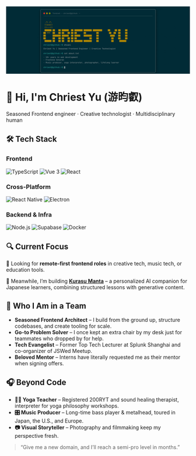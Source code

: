 ![Header](https://github.com/jcppman/jcppman/raw/master/assets/header.gif)
# 👋 Hi, I'm Chriest Yu (游昀叡)

Seasoned Frontend engineer · Creative technologist · Multidisciplinary human

## 🛠 Tech Stack

### Frontend
![TypeScript](https://img.shields.io/badge/-TypeScript-3178C6?logo=typescript&logoColor=white)
![Vue 3](https://img.shields.io/badge/-Vue%203-4FC08D?logo=vue.js&logoColor=white)
![React](https://img.shields.io/badge/-React-61DAFB?logo=react&logoColor=black)

### Cross-Platform
![React Native](https://img.shields.io/badge/-React%20Native-20232A?logo=react&logoColor=61DAFB)
![Electron](https://img.shields.io/badge/-Electron-47848F?logo=electron&logoColor=white)

### Backend & Infra
![Node.js](https://img.shields.io/badge/-Node.js-339933?logo=node.js&logoColor=white)
![Supabase](https://img.shields.io/badge/-Supabase-3ECF8E?logo=supabase&logoColor=white)
![Docker](https://img.shields.io/badge/-Docker-2496ED?logo=docker&logoColor=white)

## 🔍 Current Focus

🚀 Looking for **remote-first frontend roles** in creative tech, music tech, or education tools.

🧪 Meanwhile, I’m building [**Kurasu Manta**](#) – a personalized AI companion for Japanese learners, combining structured lessons with generative content.

## 🤝 Who I Am in a Team

- **Seasoned Frontend Architect** – I build from the ground up, structure codebases, and create tooling for scale.
- **Go-to Problem Solver** – I once kept an extra chair by my desk just for teammates who dropped by for help.
- **Tech Evangelist** – Former Top Tech Lecturer at Splunk Shanghai and co-organizer of JSWed Meetup.
- **Beloved Mentor** – Interns have literally requested me as their mentor when signing offers.

## 🎧 Beyond Code

- **🧘‍♂️ Yoga Teacher** – Registered 200RYT and sound healing therapist, interpreter for yoga philosophy workshops.
- **🎛️ Music Producer** – Long-time bass player & metalhead, toured in Japan, the U.S., and Europe.
- **📷 Visual Storyteller** – Photography and filmmaking keep my perspective fresh.

> “Give me a new domain, and I’ll reach a semi-pro level in months.”

